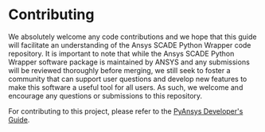 # Contributing

We absolutely welcome any code contributions and we hope that this
guide will facilitate an understanding of the Ansys SCADE Python Wrapper code
repository. It is important to note that while the Ansys SCADE Python Wrapper software
package is maintained by ANSYS and any submissions will be reviewed
thoroughly before merging, we still seek to foster a community that can
support user questions and develop new features to make this software
a useful tool for all users. As such, we welcome and encourage any
questions or submissions to this repository.

For contributing to this project, please refer to the [PyAnsys Developer's Guide].

[PyAnsys Developer's Guide]: https://dev.docs.pyansys.com/index.html
